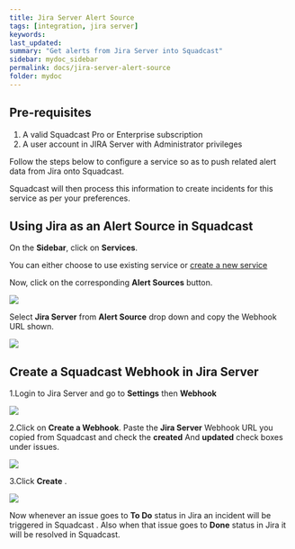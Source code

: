 ```yaml
---
title: Jira Server Alert Source
tags: [integration, jira server]
keywords: 
last_updated: 
summary: "Get alerts from Jira Server into Squadcast"
sidebar: mydoc_sidebar
permalink: docs/jira-server-alert-source
folder: mydoc
---
```


## Pre-requisites
1. A valid Squadcast Pro or Enterprise subscription
2. A user account in JIRA Server with Administrator privileges

Follow the steps below to configure a service so as to push related alert data from Jira onto Squadcast.

Squadcast will then process this information to create incidents for this service as per your preferences.

## Using Jira as an Alert Source in Squadcast

On the **Sidebar**, click on **Services**.

You can either choose to use existing service or [create a new service](adding-a-service-1)

Now, click on the corresponding **Alert Sources** button.

![](images/integration_1.png)

Select **Jira Server** from  **Alert Source** drop down and copy the Webhook URL shown.

![](images/jira_server_1.png)

## Create a Squadcast Webhook in Jira Server

1.Login to Jira Server and go to **Settings** then **Webhook**

![](images/jira_server_2.png)

2.Click on **Create a Webhook**. Paste the **Jira Server** Webhook URL you copied from Squadcast and check the  **created** And **updated** check boxes under issues.

![](images/jira_server_3.png)

3.Click **Create** .

![](images/jira_server_4.png)

Now whenever an issue goes to **To Do** status in Jira an incident will be triggered in Squadcast . Also when that issue goes to **Done** status in Jira it will be resolved in Squadcast.